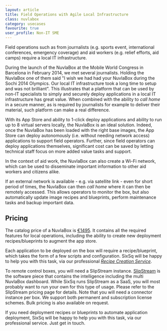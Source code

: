 ```yaml
---
layout: article
title: Field Operations with Agile Local Infrastructure
class: nuvlabox
category: usecases
favourite: true
user_profile: Non-IT SME
---
```


Field operations such as from journalists (e.g. sports event, international conferences, emergency coverage) and aid workers (e.g. relief efforts, aid camps) require a local IT infrastructure.

During the launch of the NuvlaBox at the Mobile World Congress in Barcelona in February 2014, we met several journalists. Holding the NuvlaBox one of them said "I wish we had had your NuvlaBox during the Sochi 2014 Olympics. Our local IT infrastructure took a long time to setup and was not brilliant". This illustrates that a platform that can be used by non-IT specialists to simply and securely deploy applications in a local IT infrastructure has great value. When combined with the ability to *call home* in a secure manner, as is required by journalists for example to deliver their material, such platform can make a real difference.

With its App Store and ability to 1-click deploy applications and ability to run up to 8 virtual servers locally, the NuvlaBox is an ideal solution. Indeed, once the NuvlaBox has been loaded with the right base images, the App Store can deploy autonomously (i.e. without needing network access) applications to support field operators. Further, since field operators can deploy applications themselves, significant cost can be saved by letting technical staff focus on more added value tasks and support.

In the context of aid work, the NuvlaBox can also create a Wi-Fi network, which can be used to disseminate important information to other aid workers and citizens alike.

If an external network is available - e.g. via satellite link - even for short period of times, the NuvlaBox can then *call home* where it can then be remotely accessed. This allows operators to monitor the box, but also automatically update image recipes and blueprints, perform maintenance tasks and backup important data.


Pricing
----

The catalog price of a NuvlaBox is [€1495](/products/nuvlabox-pricing.html). It contains all the required features for local operations, including the ability to create new deployment recipes/blueprints to augment the app store.

Each application to be deployed on the box will require a recipe/blueprint, which takes the form of a few scripts and configuration. SixSq will be happy to help you with this task, via our professional [*Recipe Creation Service*](/products/nuvlabox-pricing.html).

To remote control boxes, you will need a SlipStream instance. [SlipStream](/products/slipstream.html) is the software piece that contains the intelligence including the multi NuvlaBox dashboard. While SixSq runs SlipStream as a SaaS, you will most probably want to run your own for this type of usage. Please refer to the SlipStream pricing page for details. Note that you will need a connector instance per box. We support both permanent and subscription license schemes. Bulk pricing is also available on request.

If you need deployment recipes or blueprints to automate application deployment, SixSq will be happy to help you with this task, via our professional service.  Just get in touch.
